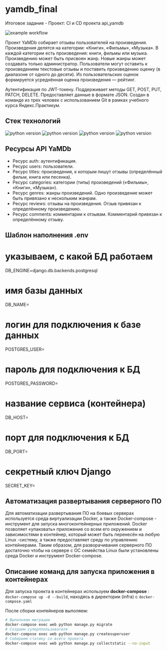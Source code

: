 # yamdb_final
Итоговое задание - Проект: CI и CD проекта api_yamdb

![example workflow](https://github.com/akimmatvienko/yamdb_final/actions/workflows/yamdb_workflow.yml/badge.svg)



Проект YaMDb собирает отзывы пользователей на произведения. Произведения делятся на категории: «Книги», «Фильмы», «Музыка». В каждой категории есть произведения: книги, фильмы или музыка. Произведению может быть присвоен жанр. Новые жанры может создавать только администратор. Пользователи могут оставить к произведениям текстовые отзывы и поставить произведению оценку (в диапазоне от одного до десяти). Из пользовательских оценок формируется усреднённая оценка произведения — рейтинг.

Аутентификация по JWT-токену.
Поддерживает методы GET, POST, PUT, PATCH, DELETE.
Предоставляет данные в формате JSON.
Создан в команде из трех человек с использованием Git в рамках учебного курса Яндекс.Практикум.

## Стек технологий

![python version](https://img.shields.io/badge/Python-3.7-yellowgreen)
![python version](https://img.shields.io/badge/Django-3.2-yellowgreen)
![python version](https://img.shields.io/badge/djangorestframework-3.12.4-yellowgreen)
![python version](https://img.shields.io/badge/djangorestframework--simplejwt-4.7.2-yellowgreen)

## Ресурсы API YaMDb

* Ресурс auth: аутентификация.
* Ресурс users: пользователи.
* Ресурс titles: произведения, к которым пишут отзывы (определённый фильм, книга или песенка).
* Ресурс categories: категории (типы) произведений («Фильмы», «Книги», «Музыка»).
* Ресурс genres: жанры произведений. Одно произведение может быть привязано к нескольким жанрам.
* Ресурс reviews: отзывы на произведения. Отзыв привязан к определённому произведению.
* Ресурс comments: комментарии к отзывам. Комментарий привязан к определённому отзыву.


## Шаблон наполнения .env
# указываем, с какой БД работаем
DB_ENGINE=django.db.backends.postgresql
# имя базы данных
DB_NAME=
# логин для подключения к базе данных
POSTGRES_USER=
# пароль для подключения к БД
POSTGRES_PASSWORD=
# название сервиса (контейнера)
DB_HOST=
# порт для подключения к БД
DB_PORT=
# секретный ключ Django
SECRET_KEY=



## Автоматизация развертывания серверного ПО

Для автоматизации развертывания ПО на боевых серверах используется среда виртуализации Docker, а также Docker-compose - инструмент для запуска многоконтейнерных приложений. Docker позволяет «упаковать» приложение со всем его окружением и зависимостями в контейнер, который может быть перенесён на любую Linux -систему, а также предоставляет среду по управлению контейнерами. Таким образом, для разворачивания серверного ПО достаточно чтобы на сервере с ОС семейства Linux были установлены среда Docker и инструмент Docker-compose.

## Описание команд для запуска приложения в контейнерах

Для запуска проекта в контейнерах используем **docker-compose** : ```docker-compose up -d --build```, находясь в директории (infra) с ```docker-compose.yaml```

После сборки контейнеров выполяем:
```bash
# Выполняем миграции
docker-compose exec web python manage.py migrate
# Создаем суперппользователя
docker-compose exec web python manage.py createsuperuser
# Собираем статику со всего проекта
docker-compose exec web python manage.py collectstatic --no-input
